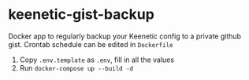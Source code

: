 # keenetic-gist-backup

Docker app to regularly backup your Keenetic config to a private github gist. Crontab schedule can be edited in `Dockerfile`  

1. Copy `.env.template` as `.env`, fill in all the values
2. Run `docker-compose up --build -d`